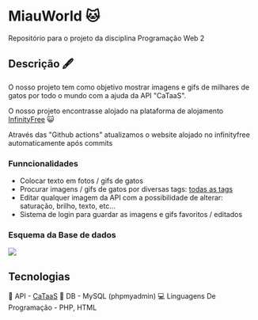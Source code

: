 
# MiauWorld 🐱

Repositório para o projeto da disciplina Programação Web 2

## Descrição 🖋️

O nosso projeto tem como objetivo mostrar imagens e gifs de milhares de gatos por todo o mundo com a ajuda da API "CaTaaS". 

O nosso projeto encontrasse alojado na plataforma de alojamento [InfinityFree](miauworld.great-site.net) 😺

Através das "Github actions" atualizamos o website alojado no infinityfree automaticamente após commits

### Funncionalidades

  - Colocar texto em fotos / gifs de gatos
  - Procurar imagens / gifs de gatos por diversas tags: [todas as tags](https://cataas.com/api/tags)
  - Editar qualquer imagem da API com a possibilidade de alterar: saturação, brilho, texto, etc...
  - Sistema de login para guardar as imagens e gifs favoritos / editados

### Esquema da Base de dados

![](https://github.com/user-attachments/assets/2db53c05-e104-4c44-af3c-33b991fd1e3e)

## Tecnologias

🚀 API - [CaTaaS](https://cataas.com)
💾 DB - MySQL (phpmyadmin)
💻 Linguagens De Programação - PHP, HTML

